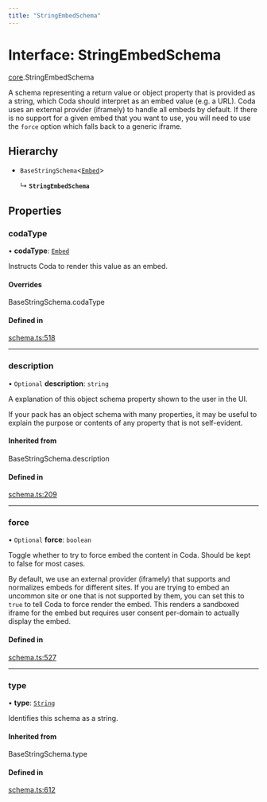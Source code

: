 ```yaml
---
title: "StringEmbedSchema"
---
```

# Interface: StringEmbedSchema

[core](../modules/core.md).StringEmbedSchema

A schema representing a return value or object property that is provided as a string,
which Coda should interpret as an embed value (e.g. a URL). Coda uses an external provider (iframely)
to handle all embeds by default. If there is no support for a given embed that you want to use,
you will need to use the `force` option which falls back to a generic iframe.

## Hierarchy

- `BaseStringSchema`<[`Embed`](../enums/core.ValueHintType.md#embed)\>

  ↳ **`StringEmbedSchema`**

## Properties

### codaType

• **codaType**: [`Embed`](../enums/core.ValueHintType.md#embed)

Instructs Coda to render this value as an embed.

#### Overrides

BaseStringSchema.codaType

#### Defined in

[schema.ts:518](https://github.com/coda/packs-sdk/blob/main/schema.ts#L518)

___

### description

• `Optional` **description**: `string`

A explanation of this object schema property shown to the user in the UI.

If your pack has an object schema with many properties, it may be useful to
explain the purpose or contents of any property that is not self-evident.

#### Inherited from

BaseStringSchema.description

#### Defined in

[schema.ts:209](https://github.com/coda/packs-sdk/blob/main/schema.ts#L209)

___

### force

• `Optional` **force**: `boolean`

Toggle whether to try to force embed the content in Coda. Should be kept to false for most cases.

By default, we use an external provider (iframely) that supports and normalizes embeds for different sites.
If you are trying to embed an uncommon site or one that is not supported by them,
you can set this to `true` to tell Coda to force render the embed. This renders a sandboxed iframe for the embed
but requires user consent per-domain to actually display the embed.

#### Defined in

[schema.ts:527](https://github.com/coda/packs-sdk/blob/main/schema.ts#L527)

___

### type

• **type**: [`String`](../enums/core.ValueType.md#string)

Identifies this schema as a string.

#### Inherited from

BaseStringSchema.type

#### Defined in

[schema.ts:612](https://github.com/coda/packs-sdk/blob/main/schema.ts#L612)
